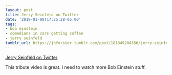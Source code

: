 ```yaml
---
layout: post
title: Jerry Seinfeld on Twitter
date: '2019-01-08T17:25:28-05:00'
tags:
- bob einstein
- comedians in cars getting coffee
- jerry seinfeld
tumblr_url: https://jhforster.tumblr.com/post/181849204356/jerry-seinfeld-on-twitter
---
```

[Jerry Seinfeld on Twitter](https://twitter.com/jerryseinfeld/status/1081356953304088577)  

This tribute video is great. I need to watch more Bob Einstein stuff.

